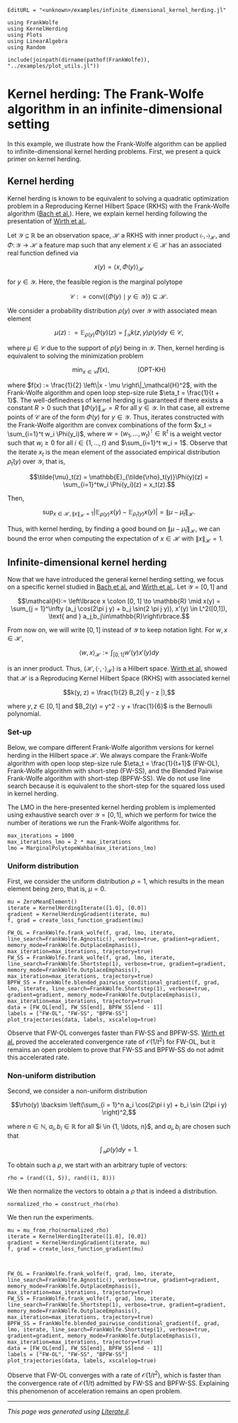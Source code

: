 ```@meta
EditURL = "<unknown>/examples/infinite_dimensional_kernel_herding.jl"
```

````@example infinite_dimensional_kernel_herding
using FrankWolfe
using KernelHerding
using Plots
using LinearAlgebra
using Random

include(joinpath(dirname(pathof(FrankWolfe)), "../examples/plot_utils.jl"))
````

# Kernel herding: The Frank-Wolfe algorithm in an infinite-dimensional setting

In this example, we illustrate how the Frank-Wolfe algorithm can be applied to infinite-dimensional kernel herding problems.
First, we present a quick primer on kernel herding.

## Kernel herding

Kernel herding is known to be equivalent to solving a quadratic optimization problem in a
Reproducing Kernel Hilbert Space (RKHS) with the
Frank-Wolfe algorithm ([Bach et al.](https://icml.cc/2012/papers/683.pdf)). Here, we explain kernel herding following the presentation of [Wirth et al.](https://arxiv.org/pdf/2205.12838.pdf).

Let $\mathcal{Y} \subseteq \mathbb{R}$ be an observation space, $\mathcal{H}$ a RKHS with
inner product $\langle \cdot, \cdot \rangle_\mathcal{H}$, and
$\Phi \colon \mathcal{Y} \to \mathcal{H}$ a feature map such that any element $x\in \mathcal{H}$ has an associated real
function defined via

```math
x(y) = \langle x, \Phi(y)\rangle_\mathcal{H}
```
for $y\in \mathcal{Y}$. Here, the feasible region is the marginal polytope
```math
\mathcal{C} : = \text{conv}\left(\lbrace \Phi(y) \mid y \in \mathcal{Y} \rbrace\right) \subseteq \mathcal{H}.
```
We consider a probability distribution $\rho(y)$ over $\mathcal{Y}$ with associated mean element
```math
\mu(z) : = \mathbb{E}_{\rho(y)} \Phi(y)(z) = \int_{\mathcal{Y}} k(z, y) \rho(y) dy \in \mathcal{C},
```
where $\mu \in \mathcal{C}$ due to the support of $p(y)$ being in $\mathcal{Y}$.
Then, kernel herding is equivalent to solving the minimization problem
```math
\min_{x\in \mathcal{C}} f(x), \qquad \qquad \text{(OPT-KH)}
```
where $f(x) := \frac{1}{2} \left\|x - \mu \right\|_\mathcal{H}^2$, with the Frank-Wolfe algorithm and open loop step-size rule
$\eta_t = \frac{1}{t + 1}$.
The well-definedness of kernel herding is guaranteed if there exists a constant $R > 0$ such that
$\|\Phi(y)\|_\mathcal{H} = R$ for all $y\in \mathcal{Y}$.
In that case, all extreme points of $\mathcal{C}$ are of the form $\Phi(y)$ for $y\in \mathcal{Y}$. Thus, iterates constructed with the
Frank-Wolfe algorithm
are convex combinations of the form $x_t = \sum_{i=1}^t w_i \Phi(y_i)$, where $w =(w_1, \ldots, w_t)^\intercal \in \mathbb{R}^t$
is a weight
vector such that $w_i \geq 0$ for all $i \in \{1, \ldots, t\}$ and $\sum_{i=1}^t w_i = 1$.
Observe that the iterate
$x_t$ is the mean element of the associated empirical distribution $\tilde{\rho}_t(y)$ over $\mathcal{Y}$, that is,
```math
\tilde{\mu}_t(z) = \mathbb{E}_{\tilde{\rho}_t(y)}\Phi(y)(z) = \sum_{i=1}^tw_i \Phi(y_i)(z) = x_t(z).
```
Then,
```math
\sup_{x\in \mathcal{H}, \|x\|_\mathcal{H} = 1} \lvert \mathbb{E}_{\rho (y)} x(y) - \mathbb{E}_{\tilde{\rho}_t(y)} x(y) \rvert = \|\mu - \tilde{\mu}_t\|_\mathcal{H}.
```
Thus, with kernel herding, by finding a good bound on $\|\mu - \tilde{\mu}_t\|_\mathcal{H}$, we can bound the error when computing the
expectation of $x\in \mathcal{H}$ with $\|x\|_\mathcal{H} = 1$.
## Infinite-dimensional kernel herding
Now that we have introduced the general kernel herding setting, we focus on a specific kernel studied in [Bach et al.](https://icml.cc/2012/papers/683.pdf)
and [Wirth et al.](https://arxiv.org/pdf/2205.12838.pdf).
Let $\mathcal{Y} = [0, 1]$ and
```math
\mathcal{H}:= \left\lbrace x \colon [0, 1] \to \mathbb{R} \mid x(y) = \sum_{j = 1}^\infty (a_j \cos(2\pi j y) + b_j \sin(2 \pi j y)), x'(y) \in L^2([0,1]), \text{ and } a_j,b_j\in\mathbb{R}\right\rbrace.
```
From now on, we will write $[0, 1]$ instead of $\mathcal{Y}$ to keep notation light. For $w, x \in \mathcal{H}$,
```math
\langle w, x \rangle_\mathcal{H} := \int_{[0,1]} w'(y)x'(y)dy
```
is an inner product. Thus, $(\mathcal{H}, \langle \cdot, \cdot \rangle_{\mathcal{H}})$ is a Hilbert space.
[Wirth et al.](https://arxiv.org/pdf/2205.12838.pdf) showed that $\mathcal{H}$ is a Reproducing Kernel Hilbert Space (RKHS) with
associated kernel
```math
k(y, z) = \frac{1}{2} B_2(| y - z |),
```
where $y,z\in [0, 1]$ and $B_2(y) = y^2 - y + \frac{1}{6}$ is the Bernoulli polynomial.

### Set-up
Below, we compare different Frank-Wolfe algorithm versions for kernel herding in the Hilbert space $\mathcal{H}$.
We always compare the Frank-Wolfe algorithm with open loop step-size rule $\eta_t = \frac{1}{t+1}$ (FW-OL),
Frank-Wolfe algorithm with short-step (FW-SS), and the Blended Pairwise Frank-Wolfe algorithm with short-step (BPFW-SS).
We do not use line search because it is equivalent to the short-step for the squared loss used in kernel herding.

The LMO in the here-presented kernel herding problem is implemented using exhaustive search over $\mathcal{Y} = [0, 1]$, which we perform
for twice the number of iterations we run the Frank-Wolfe algorithms for.

````@example infinite_dimensional_kernel_herding
max_iterations = 1000
max_iterations_lmo = 2 * max_iterations
lmo = MarginalPolytopeWahba(max_iterations_lmo)
````

### Uniform distribution
First, we consider the uniform distribution $\rho = 1$, which results in the mean element being zero, that is, $\mu = 0$.

````@example infinite_dimensional_kernel_herding
mu = ZeroMeanElement()
iterate = KernelHerdingIterate([1.0], [0.0])
gradient = KernelHerdingGradient(iterate, mu)
f, grad = create_loss_function_gradient(mu)

FW_OL = FrankWolfe.frank_wolfe(f, grad, lmo, iterate, line_search=FrankWolfe.Agnostic(), verbose=true, gradient=gradient, memory_mode=FrankWolfe.OutplaceEmphasis(), max_iteration=max_iterations, trajectory=true)
FW_SS = FrankWolfe.frank_wolfe(f, grad, lmo, iterate, line_search=FrankWolfe.Shortstep(1), verbose=true, gradient=gradient, memory_mode=FrankWolfe.OutplaceEmphasis(), max_iteration=max_iterations, trajectory=true)
BPFW_SS = FrankWolfe.blended_pairwise_conditional_gradient(f, grad, lmo, iterate, line_search=FrankWolfe.Shortstep(1), verbose=true, gradient=gradient, memory_mode=FrankWolfe.OutplaceEmphasis(), max_iteration=max_iterations, trajectory=true)
data = [FW_OL[end], FW_SS[end], BPFW_SS[end - 1]]
labels = ["FW-OL", "FW-SS", "BPFW-SS"]
plot_trajectories(data, labels, xscalelog=true)
````

Observe that FW-OL converges faster than FW-SS and BPFW-SS. [Wirth et al.](https://arxiv.org/pdf/2205.12838.pdf) proved the accelerated convergence
rate of $\mathcal{O}(1/t^2)$ for FW-OL, but it remains an open problem to prove that FW-SS and BPFW-SS do not admit this accelerated rate.

### Non-uniform distribution
Second, we consider a non-uniform distribution
```math
\rho(y) \backsim \left(\sum_{i = 1}^n a_i \cos(2\pi i y) + b_i \sin (2\pi i y) \right)^2,
```
where $n\in \mathbb{N}$, $a_i,b_i \in \mathbb{R}$ for all $i \in \{1, \ldots, n}$, and $a_i, b_i$ are chosen such that
```math
\int_{\mathcal{Y}} \rho(y) dy = 1.
```
To obtain such a $\rho$, we start with an arbitrary tuple of vectors:

````@example infinite_dimensional_kernel_herding
rho = (rand((1, 5)), rand((1, 8)))
````

We then normalize the vectors to obtain a $\rho$ that is indeed a distribution.

````@example infinite_dimensional_kernel_herding
normalized_rho = construct_rho(rho)
````

We then run the experiments.

````@example infinite_dimensional_kernel_herding
mu = mu_from_rho(normalized_rho)
iterate = KernelHerdingIterate([1.0], [0.0])
gradient = KernelHerdingGradient(iterate, mu)
f, grad = create_loss_function_gradient(mu)



FW_OL = FrankWolfe.frank_wolfe(f, grad, lmo, iterate, line_search=FrankWolfe.Agnostic(), verbose=true, gradient=gradient, memory_mode=FrankWolfe.OutplaceEmphasis(), max_iteration=max_iterations, trajectory=true)
FW_SS = FrankWolfe.frank_wolfe(f, grad, lmo, iterate, line_search=FrankWolfe.Shortstep(1), verbose=true, gradient=gradient, memory_mode=FrankWolfe.OutplaceEmphasis(), max_iteration=max_iterations, trajectory=true)
BPFW_SS = FrankWolfe.blended_pairwise_conditional_gradient(f, grad, lmo, iterate, line_search=FrankWolfe.Shortstep(1), verbose=true, gradient=gradient, memory_mode=FrankWolfe.OutplaceEmphasis(), max_iteration=max_iterations, trajectory=true)
data = [FW_OL[end], FW_SS[end], BPFW_SS[end - 1]]
labels = ["FW-OL", "FW-SS", "BPFW-SS"]
plot_trajectories(data, labels, xscalelog=true)
````

Observe that FW-OL converges with a rate of $\mathcal{O}(1/t^2)$, which is faster than the convergence rate of
$\mathcal{O}(1/t)$ admitted by FW-SS and BPFW-SS. Explaining this phenomenon of acceleration remains an open problem.

---

*This page was generated using [Literate.jl](https://github.com/fredrikekre/Literate.jl).*

